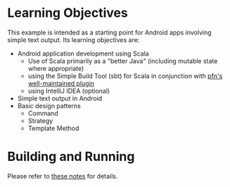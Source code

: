 # Learning Objectives

This example is intended as a starting point for Android apps involving 
simple text output. Its learning objectives are:

- Android application development using Scala
    - Use of Scala primarily as a "better Java" 
      (including mutable state where appropriate)
    - using the Simple Build Tool (sbt) for Scala in conjunction with 
      [pfn's well-maintained plugin](https://github.com/pfn/android-sdk-plugin)
    - using IntelliJ IDEA (optional)
- Simple text output in Android
- Basic design patterns
    - Command
    - Strategy
    - Template Method

# Building and Running

Please refer to [these notes](http://lucoodevcourse.bitbucket.org/notes/scalaandroiddev.html) for details.

